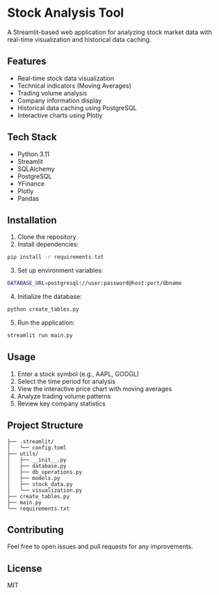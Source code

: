 # Stock Analysis Tool

A Streamlit-based web application for analyzing stock market data with real-time visualization and historical data caching.

## Features

- Real-time stock data visualization
- Technical indicators (Moving Averages)
- Trading volume analysis
- Company information display
- Historical data caching using PostgreSQL
- Interactive charts using Plotly

## Tech Stack

- Python 3.11
- Streamlit
- SQLAlchemy
- PostgreSQL
- YFinance
- Plotly
- Pandas

## Installation

1. Clone the repository
2. Install dependencies:
```bash
pip install -r requirements.txt
```

3. Set up environment variables:
```bash
DATABASE_URL=postgresql://user:password@host:port/dbname
```

4. Initialize the database:
```bash
python create_tables.py
```

5. Run the application:
```bash
streamlit run main.py
```

## Usage

1. Enter a stock symbol (e.g., AAPL, GOOGL)
2. Select the time period for analysis
3. View the interactive price chart with moving averages
4. Analyze trading volume patterns
5. Review key company statistics

## Project Structure

```
├── .streamlit/
│   └── config.toml
├── utils/
│   ├── __init__.py
│   ├── database.py
│   ├── db_operations.py
│   ├── models.py
│   ├── stock_data.py
│   └── visualization.py
├── create_tables.py
├── main.py
└── requirements.txt
```

## Contributing

Feel free to open issues and pull requests for any improvements.

## License

MIT
